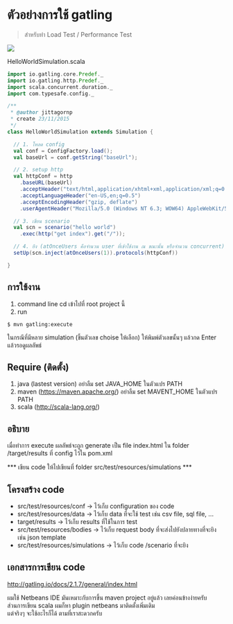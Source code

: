 # ตัวอย่างการใช้ gatling

> สำหรับทำ Load Test / Performance Test

<img src="https://lh3.googleusercontent.com/-O00Bb_QI3tE/VlfONCHNzAI/AAAAAAAAQiw/2q6YqmZrbGA/w1730-h1025-no/11-26-2015%2B7-05-07%2BPM.png" />

HelloWorldSimulation.scala
```scala
import io.gatling.core.Predef._
import io.gatling.http.Predef._
import scala.concurrent.duration._
import com.typesafe.config._

/**
 * @author jittagornp
 * create 23/11/2015
 */
class HelloWorldSimulation extends Simulation {

  // 1. โหลด config
  val conf = ConfigFactory.load();
  val baseUrl = conf.getString("baseUrl");

  // 2. setup http
  val httpConf = http
    .baseURL(baseUrl)
    .acceptHeader("text/html,application/xhtml+xml,application/xml;q=0.9,*/*;q=0.8")
    .acceptLanguageHeader("en-US,en;q=0.5")
    .acceptEncodingHeader("gzip, deflate")
    .userAgentHeader("Mozilla/5.0 (Windows NT 6.3; WOW64) AppleWebKit/537.36 (KHTML, like Gecko) Chrome/46.0.2490.86 Safari/537.36");

  // 3. เขียน scenario  
  val scn = scenario("hello world")
    .exec(http("get index").get("/"));

  // 4. ยิง (atOnceUsers คือจำนวน user ที่เข้าใช้งาน ณ ขณะนั้น หรือจำนวน concurrent)
  setUp(scn.inject(atOnceUsers(1)).protocols(httpConf))

}
```
## การใช้งาน
1. command line cd เข้าไปที่ root project นี้
2. run 
```shell
$ mvn gatling:execute
```
ในกรณีที่มีหลาย simulation (ขึ้นตัวเลข choise ให้เลือก)  ให้พิมพ์ตัวเลขนั้นๆ แล้วกด Enter แล้วรอดูผลลัพธ์

## Require (ติดตั้ง)
1. java (lastest version) อย่าลืม set JAVA_HOME ในตัวแปร PATH
2. maven (https://maven.apache.org/) อย่าลืม set MAVENT_HOME ในตัวแปร PATH
3. scala (http://scala-lang.org/)

## อธิบาย
เมื่อทำการ execute ผลลัพธ์จะถูก generate เป็น file  index.html ใน folder /target/results ที่ config ไว้ใน pom.xml<br/>

*** เขียน code ให้ไปเขียนที่ folder src/test/resources/simulations ***


## โครงสร้าง code
- src/test/resources/conf -> ไว้เก็บ configuration ของ code
- src/test/resources/data -> ไว้เก็บ data ที่จะใช้ test เช่น csv file, sql file, ...
- target/results -> ไว้เก็บ results ที่ใช้ในการ test
- src/test/resources/bodies -> ไว้เก็บ request body ที่จะส่งไปยังปลายทางที่จะยิง  เช่น json template
- src/test/resources/simulations -> ไว้เก็บ code /scenario ที่จะยิง

## เอกสารการเขียน code
http://gatling.io/docs/2.1.7/general/index.html


ผมใช้ Netbeans IDE มันเหมาะกับการขึ้น maven project อยู่แล้ว เลยค่อนข้างง่ายครับ  <br/>
ส่วนการเขียน scala ผมก็หา plugin netbeans มาติดตั้งเพิ่มเติม  <br/>
แต่จริงๆ  จะใช้อะไรก็ได้  ตามที่เราสะดวกครับ

